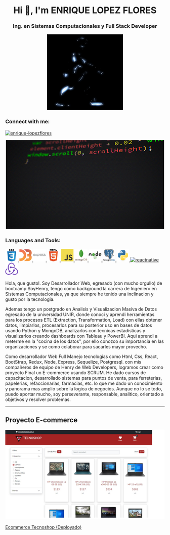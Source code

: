 
<h1 align="center">Hi 👋, I'm ENRIQUE LOPEZ FLORES</h1>

<h3 align="center">Ing. en Sistemas Computacionales y Full Stack Developer</h3>
<p align="center">
  <img src="https://github.com/ingenriquelopez/ingenriquelopez/blob/main/humanoide.gif" width="240" height="240" alt="ingenriquelopez" />
</p>



  <p align="center">
      <h3 align="left">Connect with me:</h3>
    <a href="https://linkedin.com/in/enrique-lopezflores" target="blank"><img align="center"     
     src="https://github.com/ingenriquelopez/ingenriquelopez/blob/main/in.avif" alt="enrique-lopezflores" height="30" 
    width="40" /></a>
  </p>
  <p align="center"> <img src="https://github.com/ingenriquelopez/ingenriquelopez/blob/main/Code2.gif" alt="ingenriquelopez" margin= "auto"/> </p>  
  



<h3 align="left">Languages and Tools:</h3>
<p align="left"> <a href="https://www.w3schools.com/css/" target="_blank" rel="noreferrer"> <img src="https://raw.githubusercontent.com/devicons/devicon/master/icons/css3/css3-original-wordmark.svg" alt="css3" width="40" height="40"/> </a> <a href="https://d3js.org/" target="_blank" rel="noreferrer"> <img src="https://raw.githubusercontent.com/devicons/devicon/master/icons/d3js/d3js-original.svg" alt="d3js" width="40" height="40"/> </a> <a href="https://expressjs.com" target="_blank" rel="noreferrer"> <img src="https://raw.githubusercontent.com/devicons/devicon/master/icons/express/express-original-wordmark.svg" alt="express" width="40" height="40"/> </a> <a href="https://www.w3.org/html/" target="_blank" rel="noreferrer"> <img src="https://raw.githubusercontent.com/devicons/devicon/master/icons/html5/html5-original-wordmark.svg" alt="html5" width="40" height="40"/> </a> <a href="https://developer.mozilla.org/en-US/docs/Web/JavaScript" target="_blank" rel="noreferrer"> <img src="https://raw.githubusercontent.com/devicons/devicon/master/icons/javascript/javascript-original.svg" alt="javascript" width="40" height="40"/> </a> <a href="https://www.mongodb.com/" target="_blank" rel="noreferrer"> <img src="https://raw.githubusercontent.com/devicons/devicon/master/icons/mongodb/mongodb-original-wordmark.svg" alt="mongodb" width="40" height="40"/> </a> <a href="https://nodejs.org" target="_blank" rel="noreferrer"> <img src="https://raw.githubusercontent.com/devicons/devicon/master/icons/nodejs/nodejs-original-wordmark.svg" alt="nodejs" width="40" height="40"/> </a> <a href="https://www.postgresql.org" target="_blank" rel="noreferrer"> <img src="https://raw.githubusercontent.com/devicons/devicon/master/icons/postgresql/postgresql-original-wordmark.svg" alt="postgresql" width="40" height="40"/> </a> <a href="https://www.python.org" target="_blank" rel="noreferrer"> <img src="https://raw.githubusercontent.com/devicons/devicon/master/icons/python/python-original.svg" alt="python" width="40" height="40"/> </a> <a href="https://reactnative.dev/" target="_blank" rel="noreferrer"> <img src="https://reactnative.dev/img/header_logo.svg" alt="reactnative" width="40" height="40"/> </a> <a href="https://redux.js.org" target="_blank" rel="noreferrer"> <img src="https://raw.githubusercontent.com/devicons/devicon/master/icons/redux/redux-original.svg" alt="redux" width="40" height="40"/> </a> </p>
<p> Hola, que gusto!. Soy Desarrollador Web, egresado (con mucho orgullo) de bootcamp SoyHenry, tengo como background la carrera de Ingeniero en Sistemas Computacionales, ya que siempre he tenido una inclinacion y gusto por la tecnologia. </p>
<p>Ademas tengo un postgrado en Analisis y Visualizacion Masiva de Datos egresado de la universidad UNIR, donde conoci y aprendi herramientas para los procesos ETL (Extraction, Transformation, Load) con ellas obtener datos, limpiarlos, procesarlos para su posterior uso en bases de datos usando Python y MongoDB, analizarlos con tecnicas estadisticas y visualizarlos creando dashboards con Tableau y PowerBI. Aqui aprendi a meterme en la "cocina de los datos", por ello conozco su importancia en las organizaciones y se como colaborar para sacarles mayor provecho. </p>
<p>Como desarrollador Web Full Manejo tecnologias como Html, Css, React, BootStrap, Redux, Node, Express, Sequelize, Postgresql. con mis compañeros de equipo de Henry de Web Developers, logramos crear como proyecto Final un E-commerce usando SCRUM.
He dado cursos de capacitacion, desarrollado sistemas para puntos de venta, para ferreterias, papelerias, refaccionarias, farmacias, etc. lo que me dado un conocimiento y panorama mas amplio sobre la logica de negocios. 
Aunque no lo se todo, puedo aportar mucho, soy perseverante, responsable, analitico, orientado a objetivos y resolver problemas.
<hr>
<h2> Proyecto E-commerce </h2>

<p align="left"> <img src="https://github.com/ingenriquelopez/ingenriquelopez/blob/main/Slide1.JPG" alt="ingenriquelopez" /> </p>
<a href = "https://e-commerce-pf-henna.vercel.app/"> Ecommerce Tecnoshop (Deployado) </a>
